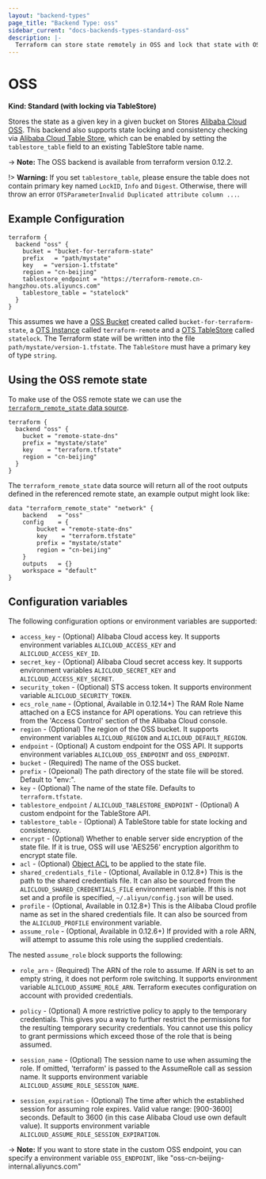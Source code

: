 ```yaml
---
layout: "backend-types"
page_title: "Backend Type: oss"
sidebar_current: "docs-backends-types-standard-oss"
description: |-
  Terraform can store state remotely in OSS and lock that state with OSS.
---
```


# OSS

**Kind: Standard (with locking via TableStore)**

Stores the state as a given key in a given bucket on Stores
[Alibaba Cloud OSS](https://www.alibabacloud.com/help/product/31815.htm).
This backend also supports state locking and consistency checking via
[Alibaba Cloud Table Store](https://www.alibabacloud.com/help/doc-detail/27280.htm), which can be enabled by setting
the `tablestore_table` field to an existing TableStore table name.

-> **Note:** The OSS backend is available from terraform version 0.12.2.

!> **Warning:** If you set `tablestore_table`, please ensure the table does not contain primary key named
`LockID`, `Info` and `Digest`. Otherwise, there will throw an error `OTSParameterInvalid Duplicated attribute column ...`.

## Example Configuration

```hcl
terraform {
  backend "oss" {
    bucket = "bucket-for-terraform-state"
    prefix   = "path/mystate"
    key   = "version-1.tfstate"
    region = "cn-beijing"
    tablestore_endpoint = "https://terraform-remote.cn-hangzhou.ots.aliyuncs.com"
    tablestore_table = "statelock"
  }
}
```

This assumes we have a [OSS Bucket](https://www.terraform.io/docs/providers/alicloud/r/oss_bucket.html) created called `bucket-for-terraform-state`,
a [OTS Instance](https://www.terraform.io/docs/providers/alicloud/r/ots_instance.html) called `terraform-remote` and
a [OTS TableStore](https://www.terraform.io/docs/providers/alicloud/r/ots_table.html) called `statelock`. The
Terraform state will be written into the file `path/mystate/version-1.tfstate`. The `TableStore` must have a primary key of type `string`.


## Using the OSS remote state

To make use of the OSS remote state we can use the
[`terraform_remote_state` data
source](/docs/providers/terraform/d/remote_state.html).

```hcl
terraform {
  backend "oss" {
    bucket = "remote-state-dns"
    prefix = "mystate/state"
    key    = "terraform.tfstate"
    region = "cn-beijing"
  }
}
```

The `terraform_remote_state` data source will return all of the root outputs
defined in the referenced remote state, an example output might look like:

```
data "terraform_remote_state" "network" {
    backend   = "oss"
    config    = {
        bucket = "remote-state-dns"
        key    = "terraform.tfstate"
        prefix = "mystate/state"
        region = "cn-beijing"
    }
    outputs   = {}
    workspace = "default"
}
```

## Configuration variables

The following configuration options or environment variables are supported:

 * `access_key` - (Optional) Alibaba Cloud access key. It supports environment variables `ALICLOUD_ACCESS_KEY` and  `ALICLOUD_ACCESS_KEY_ID`.
 * `secret_key` - (Optional) Alibaba Cloud secret access key. It supports environment variables `ALICLOUD_SECRET_KEY` and  `ALICLOUD_ACCESS_KEY_SECRET`.
 * `security_token` - (Optional) STS access token. It supports environment variable `ALICLOUD_SECURITY_TOKEN`.
 * `ecs_role_name` - (Optional, Available in 0.12.14+) The RAM Role Name attached on a ECS instance for API operations. You can retrieve this from the 'Access Control' section of the Alibaba Cloud console.
 * `region` - (Optional) The region of the OSS bucket. It supports environment variables `ALICLOUD_REGION` and `ALICLOUD_DEFAULT_REGION`.
 * `endpoint` - (Optional) A custom endpoint for the OSS API. It supports environment variables `ALICLOUD_OSS_ENDPOINT` and `OSS_ENDPOINT`.
 * `bucket` - (Required) The name of the OSS bucket.
 * `prefix` - (Opeional) The path directory of the state file will be stored. Default to "env:".
 * `key` - (Optional) The name of the state file. Defaults to `terraform.tfstate`.
 * `tablestore_endpoint` / `ALICLOUD_TABLESTORE_ENDPOINT` - (Optional) A custom endpoint for the TableStore API.
 * `tablestore_table` - (Optional) A TableStore table for state locking and consistency.
 * `encrypt` - (Optional) Whether to enable server side
   encryption of the state file. If it is true, OSS will use 'AES256' encryption algorithm to encrypt state file.
 * `acl` - (Optional) [Object
   ACL](https://www.alibabacloud.com/help/doc-detail/52284.htm)
   to be applied to the state file.
 * `shared_credentials_file` - (Optional, Available in 0.12.8+) This is the path to the shared credentials file. It can also be sourced from the `ALICLOUD_SHARED_CREDENTIALS_FILE` environment variable. If this is not set and a profile is specified, `~/.aliyun/config.json` will be used.
 * `profile` - (Optional, Available in 0.12.8+)  This is the Alibaba Cloud profile name as set in the shared credentials file. It can also be sourced from the `ALICLOUD_PROFILE` environment variable.
 * `assume_role` - (Optional, Available in 0.12.6+) If provided with a role ARN, will attempt to assume this role using the supplied credentials.

The nested `assume_role` block supports the following:

* `role_arn` - (Required) The ARN of the role to assume. If ARN is set to an empty string, it does not perform role switching. It supports environment variable `ALICLOUD_ASSUME_ROLE_ARN`.
  Terraform executes configuration on account with provided credentials.

* `policy` - (Optional) A more restrictive policy to apply to the temporary credentials. This gives you a way to further restrict the permissions for the resulting temporary
  security credentials. You cannot use this policy to grant permissions which exceed those of the role that is being assumed.

* `session_name` - (Optional) The session name to use when assuming the role. If omitted, 'terraform' is passed to the AssumeRole call as session name. It supports environment variable `ALICLOUD_ASSUME_ROLE_SESSION_NAME`.

* `session_expiration` - (Optional) The time after which the established session for assuming role expires. Valid value range: [900-3600] seconds. Default to 3600 (in this case Alibaba Cloud use own default value). It supports environment variable `ALICLOUD_ASSUME_ROLE_SESSION_EXPIRATION`.

-> **Note:** If you want to store state in the custom OSS endpoint, you can specify a environment variable `OSS_ENDPOINT`, like "oss-cn-beijing-internal.aliyuncs.com"

